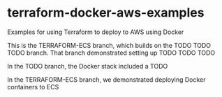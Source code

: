 # terraform-docker-aws-examples
Examples for using Terraform to deploy to AWS using Docker

This is the TERRAFORM-ECS branch, which builds on the TODO TODO TODO branch.  That branch demonstrated setting up TODO TODO TODO

In the TODO branch, the Docker stack included a TODO

In the TERRAFORM-ECS branch, we demonstrated deploying Docker containers to ECS

